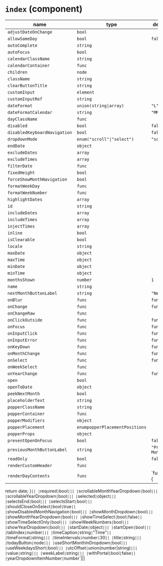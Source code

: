 <!--
/*
 * The MIT License (MIT)
 * 
 * Copyright (c) 2018 HackerOne Inc and individual contributors
 * 
 * Permission is hereby granted, free of charge, to any person obtaining a copy
 * of this software and associated documentation files (the "Software"), to deal
 * in the Software without restriction, including without limitation the rights
 * to use, copy, modify, merge, publish, distribute, sublicense, and/or sell
 * copies of the Software, and to permit persons to whom the Software is
 * furnished to do so, subject to the following conditions:
 * 
 * The above copyright notice and this permission notice shall be included in all
 * copies or substantial portions of the Software.
 * 
 * THE SOFTWARE IS PROVIDED "AS IS", WITHOUT WARRANTY OF ANY KIND, EXPRESS OR
 * IMPLIED, INCLUDING BUT NOT LIMITED TO THE WARRANTIES OF MERCHANTABILITY,
 * FITNESS FOR A PARTICULAR PURPOSE AND NONINFRINGEMENT. IN NO EVENT SHALL THE
 * AUTHORS OR COPYRIGHT HOLDERS BE LIABLE FOR ANY CLAIM, DAMAGES OR OTHER
 * LIABILITY, WHETHER IN AN ACTION OF CONTRACT, TORT OR OTHERWISE, ARISING FROM,
 * OUT OF OR IN CONNECTION WITH THE SOFTWARE OR THE USE OR OTHER DEALINGS IN THE
 * SOFTWARE.
 * 
 */
-->
# `index` (component)

| name                         | type                           | default value      | description |
| ---------------------------- | ------------------------------ | ------------------ | ----------- |
| `adjustDateOnChange`         | `bool`                         |                    |             |
| `allowSameDay`               | `bool`                         | `false`            |             |
| `autoComplete`               | `string`                       |                    |             |
| `autoFocus`                  | `bool`                         |                    |             |
| `calendarClassName`          | `string`                       |                    |             |
| `calendarContainer`          | `func`                         |                    |             |
| `children`                   | `node`                         |                    |             |
| `className`                  | `string`                       |                    |             |
| `clearButtonTitle`           | `string`                       |                    |             |
| `customInput`                | `element`                      |                    |             |
| `customInputRef`             | `string`                       |                    |             |
| `dateFormat`                 | `union(string\|array)`         | `"L"`              |             |
| `dateFormatCalendar`         | `string`                       | `"MMMM YYYY"`      |             |
| `dayClassName`               | `func`                         |                    |             |
| `disabled`                   | `bool`                         | `false`            |             |
| `disabledKeyboardNavigation` | `bool`                         | `false`            |             |
| `dropdownMode`               | `enum("scroll"\|"select")`     | `"scroll"`         |             |
| `endDate`                    | `object`                       |                    |             |
| `excludeDates`               | `array`                        |                    |             |
| `excludeTimes`               | `array`                        |                    |             |
| `filterDate`                 | `func`                         |                    |             |
| `fixedHeight`                | `bool`                         |                    |             |
| `forceShowMonthNavigation`   | `bool`                         |                    |             |
| `formatWeekDay`              | `func`                         |                    |             |
| `formatWeekNumber`           | `func`                         |                    |             |
| `highlightDates`             | `array`                        |                    |             |
| `id`                         | `string`                       |                    |             |
| `includeDates`               | `array`                        |                    |             |
| `includeTimes`               | `array`                        |                    |             |
| `injectTimes`                | `array`                        |                    |             |
| `inline`                     | `bool`                         |                    |             |
| `isClearable`                | `bool`                         |                    |             |
| `locale`                     | `string`                       |                    |             |
| `maxDate`                    | `object`                       |                    |             |
| `maxTime`                    | `object`                       |                    |             |
| `minDate`                    | `object`                       |                    |             |
| `minTime`                    | `object`                       |                    |             |
| `monthsShown`                | `number`                       | `1`                |             |
| `name`                       | `string`                       |                    |             |
| `nextMonthButtonLabel`       | `string`                       | `"Next month"`     |             |
| `onBlur`                     | `func`                         | `function() {}`    |             |
| `onChange`                   | `func`                         | `function() {}`    |             |
| `onChangeRaw`                | `func`                         |                    |             |
| `onClickOutside`             | `func`                         | `function() {}`    |             |
| `onFocus`                    | `func`                         | `function() {}`    |             |
| `onInputClick`               | `func`                         | `function() {}`    |             |
| `onInputError`               | `func`                         | `function() {}`    |             |
| `onKeyDown`                  | `func`                         | `function() {}`    |             |
| `onMonthChange`              | `func`                         | `function() {}`    |             |
| `onSelect`                   | `func`                         | `function() {}`    |             |
| `onWeekSelect`               | `func`                         |                    |             |
| `onYearChange`               | `func`                         | `function() {}`    |             |
| `open`                       | `bool`                         |                    |             |
| `openToDate`                 | `object`                       |                    |             |
| `peekNextMonth`              | `bool`                         |                    |             |
| `placeholderText`            | `string`                       |                    |             |
| `popperClassName`            | `string`                       |                    |             |
| `popperContainer`            | `func`                         |                    |             |
| `popperModifiers`            | `object`                       |                    |             |
| `popperPlacement`            | `enumpopperPlacementPositions` |                    |             |
| `popperProps`                | `object`                       |                    |             |
| `preventOpenOnFocus`         | `bool`                         | `false`            |             |
| `previousMonthButtonLabel`   | `string`                       | `"Previous Month"` |             |
| `readOnly`                   | `bool`                         | `false`            |             |
| `renderCustomHeader`         | `func`                         |                    |             |
| `renderDayContents`          | `func`                         | `function(date) {  |

return date;
}`|| |`required`|`bool`||| |`scrollableMonthYearDropdown`|`bool`||| |`scrollableYearDropdown`|`bool`||| |`selected`|`object`||| |`selectsEnd`|`bool`||| |`selectsStart`|`bool`||| |`shouldCloseOnSelect`|`bool`|`true`|| |`showDisabledMonthNavigation`|`bool`||| |`showMonthDropdown`|`bool`||| |`showMonthYearDropdown`|`bool`||| |`showTimeSelect`|`bool`|`false`|| |`showTimeSelectOnly`|`bool`||| |`showWeekNumbers`|`bool`||| |`showYearDropdown`|`bool`||| |`startDate`|`object`||| |`startOpen`|`bool`||| |`tabIndex`|`number`||| |`timeCaption`|`string`|`"Time"`|| |`timeFormat`|`string`||| |`timeIntervals`|`number`|`30`|| |`title`|`string`||| |`todayButton`|`node`||| |`useShortMonthInDropdown`|`bool`||| |`useWeekdaysShort`|`bool`||| |`utcOffset`|`union(number\|string)`||| |`value`|`string`||| |`weekLabel`|`string`||| |`withPortal`|`bool`|`false`|| |`yearDropdownItemNumber`|`number`|||
